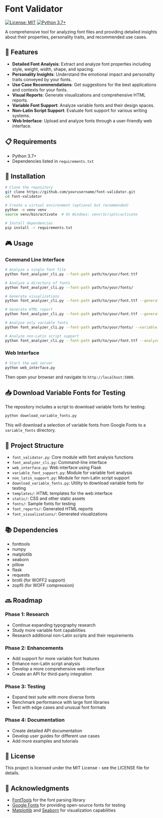 # Font Validator

[![License: MIT](https://img.shields.io/badge/License-MIT-yellow.svg)](https://opensource.org/licenses/MIT)
[![Python 3.7+](https://img.shields.io/badge/python-3.7+-blue.svg)](https://www.python.org/downloads/)

A comprehensive tool for analyzing font files and providing detailed insights about their properties, personality traits, and recommended use cases.

## 🚀 Features

- **Detailed Font Analysis**: Extract and analyze font properties including style, weight, width, shape, and spacing.
- **Personality Insights**: Understand the emotional impact and personality traits conveyed by your fonts.
- **Use Case Recommendations**: Get suggestions for the best applications and contexts for your fonts.
- **Visual Reports**: Generate visualizations and comprehensive HTML reports.
- **Variable Font Support**: Analyze variable fonts and their design spaces.
- **Non-Latin Script Support**: Evaluate font support for various writing systems.
- **Web Interface**: Upload and analyze fonts through a user-friendly web interface.

## 📋 Requirements

- Python 3.7+
- Dependencies listed in `requirements.txt`

## 🔧 Installation

```bash
# Clone the repository
git clone https://github.com/yourusername/font-validator.git
cd font-validator

# Create a virtual environment (optional but recommended)
python -m venv venv
source venv/bin/activate  # On Windows: venv\Scripts\activate

# Install dependencies
pip install -r requirements.txt
```

## 🎮 Usage

### Command Line Interface

```bash
# Analyze a single font file
python font_analyzer_cli.py --font-path path/to/your/font.ttf

# Analyze a directory of fonts
python font_analyzer_cli.py --font-path path/to/your/fonts/

# Generate visualizations
python font_analyzer_cli.py --font-path path/to/your/font.ttf --generate-viz

# Generate HTML report
python font_analyzer_cli.py --font-path path/to/your/font.ttf --generate-report

# Analyze only variable fonts
python font_analyzer_cli.py --font-path path/to/your/fonts/ --variable-only

# Analyze non-Latin script support
python font_analyzer_cli.py --font-path path/to/your/font.ttf --analyze-non-latin
```

### Web Interface

```bash
# Start the web server
python web_interface.py
```

Then open your browser and navigate to `http://localhost:5000`.

## 📥 Download Variable Fonts for Testing

The repository includes a script to download variable fonts for testing:

```bash
python download_variable_fonts.py
```

This will download a selection of variable fonts from Google Fonts to a `variable_fonts` directory.

## 🧩 Project Structure

- `font_validator.py`: Core module with font analysis functions
- `font_analyzer_cli.py`: Command-line interface
- `web_interface.py`: Web interface using Flask
- `variable_font_support.py`: Module for variable font analysis
- `non_latin_support.py`: Module for non-Latin script support
- `download_variable_fonts.py`: Utility to download variable fonts for testing
- `templates/`: HTML templates for the web interface
- `static/`: CSS and other static assets
- `fonts/`: Sample fonts for testing
- `font_reports/`: Generated HTML reports
- `font_visualizations/`: Generated visualizations

## 📚 Dependencies

- fonttools
- numpy
- matplotlib
- seaborn
- pillow
- flask
- requests
- brotli (for WOFF2 support)
- zopfli (for WOFF compression)

## 🔜 Roadmap

### Phase 1: Research
- Continue expanding typography research
- Study more variable font capabilities
- Research additional non-Latin scripts and their requirements

### Phase 2: Enhancements
- Add support for more variable font features
- Enhance non-Latin script analysis
- Develop a more comprehensive web interface
- Create an API for third-party integration

### Phase 3: Testing
- Expand test suite with more diverse fonts
- Benchmark performance with large font libraries
- Test with edge cases and unusual font formats

### Phase 4: Documentation
- Create detailed API documentation
- Develop user guides for different use cases
- Add more examples and tutorials

## 📄 License

This project is licensed under the MIT License - see the LICENSE file for details.

## 🙏 Acknowledgments

- [FontTools](https://github.com/fonttools/fonttools) for the font parsing library
- [Google Fonts](https://fonts.google.com/) for providing open-source fonts for testing
- [Matplotlib](https://matplotlib.org/) and [Seaborn](https://seaborn.pydata.org/) for visualization capabilities 
